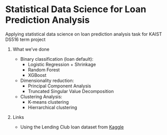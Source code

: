 # Statistical Data Science for Loan Prediction Analysis
Applying statistical data science on loan prediction analysis task for KAIST DS516 term project

1. What we’ve done
      * Binary classification (loan default): 
          * Logistic Regression + Shrinkage
          * Random Forest
          * XGBoost
      * Dimensionality reduction:
          * Principal Component Analysis
          * Truncated Singular Value Decomposition
      * Clustering Analysis:
          * K-means clustering
          * Hierrarchical clustering
          
2. Links
      * Using the Lending Club loan dataset from [Kaggle](https://www.kaggle.com/datasets/wordsforthewise/lending-club)
